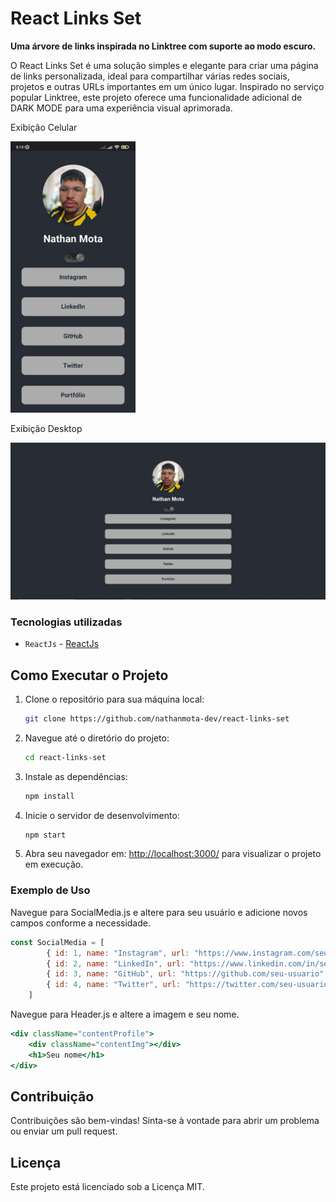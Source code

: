 # React Links Set

**Uma árvore de links inspirada no Linktree com suporte ao modo escuro.**

O React Links Set é uma solução simples e elegante para criar uma página de links personalizada, ideal para compartilhar várias redes sociais, projetos e outras URLs importantes em um único lugar. Inspirado no serviço popular Linktree, este projeto oferece uma funcionalidade adicional de DARK MODE para uma experiência visual aprimorada.

Exibição Celular

<img src="/src/assets/Capture1.jpeg" alt="React Links Set Logo" width="200"/>

Exibição Desktop

![React Links Set Logo](/src/assets/Capture2.JPG)

### Tecnologias utilizadas

- `ReactJs` - [ReactJs](https://pt-br.legacy.reactjs.org/)

## Como Executar o Projeto

1. Clone o repositório para sua máquina local:

   ```bash
   git clone https://github.com/nathanmota-dev/react-links-set
   ```

2. Navegue até o diretório do projeto:

   ```bash
   cd react-links-set
   ```

3. Instale as dependências:

   ```bash
   npm install
   ```

4. Inicie o servidor de desenvolvimento:

   ```bash
   npm start
   ```

5. Abra seu navegador em: [http://localhost:3000/](http://localhost:3000/) para visualizar o projeto em execução.

### Exemplo de Uso

Navegue para SocialMedia.js e altere para seu usuário e adicione novos campos conforme a necessidade.

```jsx
const SocialMedia = [
        { id: 1, name: "Instagram", url: "https://www.instagram.com/seu-usuario" },
        { id: 2, name: "LinkedIn", url: "https://www.linkedin.com/in/seu-usuario/" },
        { id: 3, name: "GitHub", url: "https://github.com/seu-usuario" },
        { id: 4, name: "Twitter", url: "https://twitter.com/seu-usuario" }        
    ]
```

Navegue para Header.js e altere a imagem e seu nome.

```jsx
<div className="contentProfile">
    <div className="contentImg"></div>
    <h1>Seu nome</h1>
</div>
```

## Contribuição

Contribuições são bem-vindas! Sinta-se à vontade para abrir um problema ou enviar um pull request.

## Licença

Este projeto está licenciado sob a Licença MIT.